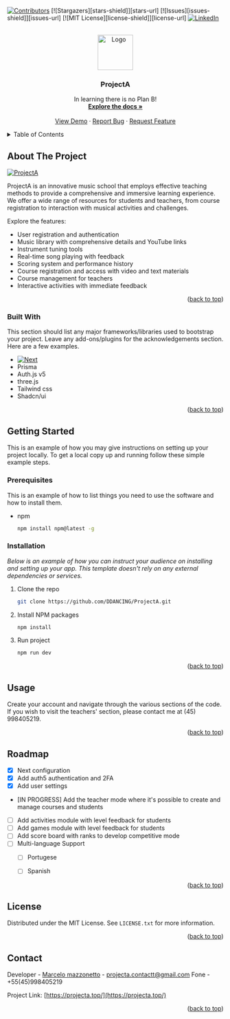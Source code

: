 
<a name="readme-top"></a>

[![Contributors][contributors-shield]][contributors-url]
[![Stargazers][stars-shield]][stars-url]
[![Issues][issues-shield]][issues-url]
[![MIT License][license-shield]][license-url]
[![LinkedIn][linkedin-shield]][linkedin-url]



<!--LOGO -->
<br />
<div align="center">
  <a href="https://github.com/DDANCING/ProjectA">
    <img src="https://i.imgur.com/WQJge11.png" alt="Logo" width="82" height="82">
  </a>

  <h3 align="center">ProjectA </h3>

  <p align="center">
   In learning there is no Plan B!
    <br />
    <a href="https://github.com/DDANCING/ProjectA"><strong>Explore the docs »</strong></a>
    <br />
    <br />
    <a href="https://projecta.top/">View Demo</a>
    ·
    <a href="https://projecta.top/bug-reporting/">Report Bug</a>
    ·
    <a href="https://projecta.top/feedback/">Request Feature</a>
  </p>
</div>



<!-- TABLE OF CONTENTS -->
<details>
  <summary>Table of Contents</summary>
  <ol>
    <li>
      <a href="#about-the-project">About The Project</a>
      <ul>
        <li><a href="#built-with">Built With</a></li>
      </ul>
    </li>
    <li>
      <a href="#getting-started">Getting Started</a>
      <ul>
        <li><a href="#prerequisites">Prerequisites</a></li>
        <li><a href="#installation">Installation</a></li>
      </ul>
    </li>
    <li><a href="#usage">Usage</a></li>
    <li><a href="#roadmap">Roadmap</a></li>
    <li><a href="#contributing">Contributing</a></li>
    <li><a href="#license">License</a></li>
    <li><a href="#contact">Contact</a></li>
    <li><a href="#acknowledgments">Acknowledgments</a></li>
  </ol>
</details>



<!-- ABOUT THE PROJECT -->
## About The Project

[![ProjectA][product-screenshot]](https://projecta.top/feedback/)

ProjectA is an innovative music school that employs effective teaching methods to provide a comprehensive and immersive learning experience. We offer a wide range of resources for students and teachers, from course registration to interaction with musical activities and challenges.

Explore the features:

* User registration and authentication
* Music library with comprehensive details and YouTube links
* Instrument tuning tools
* Real-time song playing with feedback
* Scoring system and performance history
* Course registration and access with video and text materials
* Course management for teachers
* Interactive activities with immediate feedback


<p align="right">(<a href="#readme-top">back to top</a>)</p>



### Built With

This section should list any major frameworks/libraries used to bootstrap your project. Leave any add-ons/plugins for the acknowledgements section. Here are a few examples.

* [![Next][Next.js]][Next-url]
* Prisma
* Auth.js v5
* three.js
* Tailwind css
* Shadcn/ui


<p align="right">(<a href="#readme-top">back to top</a>)</p>



<!-- GETTING STARTED -->
## Getting Started

This is an example of how you may give instructions on setting up your project locally.
To get a local copy up and running follow these simple example steps.

### Prerequisites

This is an example of how to list things you need to use the software and how to install them.
* npm
  ```sh
  npm install npm@latest -g
  ```

### Installation

_Below is an example of how you can instruct your audience on installing and setting up your app. This template doesn't rely on any external dependencies or services._

1. Clone the repo
   ```sh
   git clone https://github.com/DDANCING/ProjectA.git
   ```
2. Install NPM packages
   ```sh
   npm install
   ```
3. Run project
   ```sh
   npm run dev
   ```

<p align="right">(<a href="#readme-top">back to top</a>)</p>



<!-- USAGE EXAMPLES -->
## Usage

Create your account and navigate through the various sections of the code. If you wish to visit the teachers' section, please contact me at (45) 998405219.

<p align="right">(<a href="#readme-top">back to top</a>)</p>



<!-- ROADMAP -->
## Roadmap

- [x] Next configuration
- [x] Add auth5 authentication and 2FA
- [x] Add user settings
- [IN PROGRESS] Add the teacher mode where it's possible to create and manage courses and students
- [ ] Add activities module with level feedback for students
- [ ] Add games module with level feedback for students
- [ ] Add score board with ranks to develop competitive mode
- [ ] Multi-language Support
    - [ ] Portugese
    - [ ] Spanish


<p align="right">(<a href="#readme-top">back to top</a>)</p>




<!-- LICENSE -->
## License

Distributed under the MIT License. See `LICENSE.txt` for more information.

<p align="right">(<a href="#readme-top">back to top</a>)</p>



<!-- CONTACT -->
## Contact

Developer - [Marcelo mazzonetto](https://www.linkedin.com/in/marcelo-mazzonetto-87214b233/) - projecta.contactt@gmail.com
Fone - +55(45)998405219

Project Link: [https://projecta.top/](https://projecta.top/)

<p align="right">(<a href="#readme-top">back to top</a>)</p>




[contributors-shield]: https://img.shields.io/github/contributors/othneildrew/Best-README-Template.svg?style=for-the-badge
[contributors-url]: https://github.com/DDANCING
[linkedin-shield]: https://img.shields.io/badge/-LinkedIn-black.svg?style=for-the-badge&logo=linkedin&colorB=555
[linkedin-url]: https://www.linkedin.com/in/marcelo-mazzonetto-87214b233/
[product-screenshot]: https://i.imgur.com/NrciebN.png
[Next.js]: https://img.shields.io/badge/next.js-000000?style=for-the-badge&logo=nextdotjs&logoColor=white
[Next-url]: https://nextjs.org/
[Prisma-url]: https://www.prisma.io/
[Svelte.dev]: https://img.shields.io/badge/Svelte-4A4A55?style=for-the-badge&logo=svelte&logoColor=FF3E00
[Svelte-url]: https://svelte.dev/
[Laravel.com]: https://img.shields.io/badge/Laravel-FF2D20?style=for-the-badge&logo=laravel&logoColor=white
[Laravel-url]: https://laravel.com
[tailwind-url]: https://tailwindcss.com/
[JQuery.com]: https://img.shields.io/badge/jQuery-0769AD?style=for-the-badge&logo=jquery&logoColor=white
[JQuery-url]: https://jquery.com 
